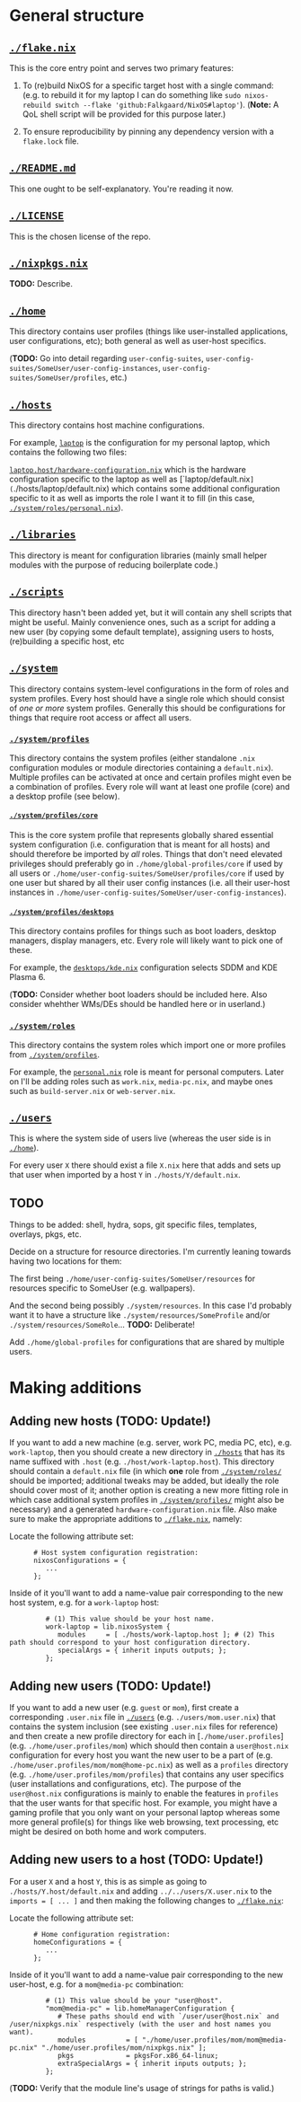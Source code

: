 # General structure

## [`./flake.nix`](flake.nix)

This is the core entry point and serves two primary features:

1. To (re)build NixOS for a specific target host with a single command: (e.g. to rebuild it for my laptop I can do something like `sudo nixos-rebuild switch --flake 'github:Falkgaard/NixOS#laptop'`). (**Note:** A QoL shell script will be provided for this purpose later.)

2. To ensure reproducibility by pinning any dependency version with a `flake.lock` file.

## [`./README.md`](README.md)

This one ought to be self-explanatory. You're reading it now.

## [`./LICENSE`](LICENSE)

This is the chosen license of the repo. 

## [`./nixpkgs.nix`](nixpkgs.nix)

**TODO:** Describe.

## [`./home`](home)

This directory contains user profiles (things like user-installed applications, user configurations, etc); both general as well as user-host specifics.

(**TODO:** Go into detail regarding `user-config-suites`, `user-config-suites/SomeUser/user-config-instances`, `user-config-suites/SomeUser/profiles`, etc.)


## [`./hosts`](hosts)

This directory contains host machine configurations.

For example, [`laptop`](`./hosts/laptop) is the configuration for my personal laptop, which contains the following two files:

[`laptop.host/hardware-configuration.nix`](`./hosts/laptop.host/hardware-configuration.nix) which is the hardware configuration specific to the laptop as well as [`laptop/default.nix`](`./hosts/laptop/default.nix) which contains some additional configuration specific to it as well as imports the role I want it to fill (in this case, [`./system/roles/personal.nix`](system/roles/personal.nix)).

## [`./libraries`](libraries)

This directory is meant for configuration libraries (mainly small helper modules with the purpose of reducing boilerplate code.)

## [`./scripts`](scripts)

This directory hasn't been added yet, but it will contain any shell scripts that might be useful. Mainly convenience ones, such as a script for adding a new user (by copying some default template), assigning users to hosts, (re)building a specific host, etc

## [`./system`](system)

This directory contains system-level configurations in the form of roles and system profiles. Every host should have a single role which should consist of *one or more* system profiles. Generally this should be configurations for things that require root access or affect all users.

### [`./system/profiles`](system/profiles)

This directory contains the system profiles (either standalone `.nix` configuration modules or module directories containing a `default.nix`). Multiple profiles can be activated at once and certain profiles might even be a combination of profiles. Every role will want at least one profile (core) and a desktop profile (see below).

#### [`./system/profiles/core`](./system/profiles/core)

This is the core system profile that represents globally shared essential system configuration (i.e. configuration that is meant for all hosts) and should therefore be imported by *all* roles. Things that don't need elevated privileges should preferably go in `./home/global-profiles/core` if used by all users or `./home/user-config-suites/SomeUser/profiles/core` if used by one user but shared by all their user config instances (i.e. all their user-host instances in `./home/user-config-suites/SomeUser/user-config-instances`).

#### [`./system/profiles/desktops`](./system/profiles/desktops)

This directory contains profiles for things such as boot loaders, desktop managers, display managers, etc. Every role will likely want to pick one of these.

For example, the [`desktops/kde.nix`](./system/profiles/desktops/kde.nix) configuration selects SDDM and KDE Plasma 6.

(**TODO:** Consider whether boot loaders should be included here. Also consider whehther WMs/DEs should be handled here or in userland.)

### [`./system/roles`](system/roles)

This directory contains the system roles which import one or more profiles from [`./system/profiles`](system/profiles).

For example, the [`personal.nix`](system/roles/personal.nix) role is meant for personal computers. Later on I'll be adding roles such as `work.nix`, `media-pc.nix`, and maybe ones such as `build-server.nix` or `web-server.nix`.

## [`./users`](users)

This is where the system side of users live (whereas the user side is in [`./home`](home)).

For every user `X` there should exist a file `X.nix` here that adds and sets up that user when imported by a host `Y` in `./hosts/Y/default.nix`.

## TODO

Things to be added: shell, hydra, sops, git specific files, templates, overlays, pkgs, etc.

Decide on a structure for resource directories. I'm currently leaning towards having two locations for them:

The first being `./home/user-config-suites/SomeUser/resources` for resources specific to SomeUser (e.g. wallpapers).

And the second being possibly `./system/resources`. In this case I'd probably want it to have a structure like `./system/resources/SomeProfile` and/or `./system/resources/SomeRole`... **TODO:** Deliberate!

Add `./home/global-profiles` for configurations that are shared by multiple users.

# Making additions

## Adding new hosts (TODO: Update!)

If you want to add a new machine (e.g. server, work PC, media PC, etc), e.g. `work-laptop`, then you should create a new directory in [`./hosts`](hosts) that has its name suffixed with `.host` (e.g. `./host/work-laptop.host`). This directory should contain a `default.nix` file (in which **one** role from [`./system/roles/`](system/roles) should be imported; additional tweaks may be added, but ideally the role should cover most of it; another option is creating a new more fitting role in which case additional system profiles in [`./system/profiles/`](system/profiles) might also be necessary) and a generated `hardware-configuration.nix` file. Also make sure to make the appropriate additions to [`./flake.nix`](flake.nix), namely:

Locate the following attribute set:

```
      # Host system configuration registration:
      nixosConfigurations = {
         ...
      };
````

Inside of it you'll want to add a name-value pair corresponding to the new host system, e.g. for a `work-laptop` host:

```
         # (1) This value should be your host name.
         work-laptop = lib.nixosSystem {
            modules     = [ ./hosts/work-laptop.host ]; # (2) This path should correspond to your host configuration directory.
            specialArgs = { inherit inputs outputs; };
         };
```

## Adding new users (TODO: Update!)

If you want to add a new user (e.g. `guest` or `mom`), first create a corresponding `.user.nix` file in [`./users`](users) (e.g. `./users/mom.user.nix`) that contains the system inclusion (see existing `.user.nix` files for reference) and then create a new profile directory for each in [`./home/user.profiles`] (e.g. `./home/user.profiles/mom`) which should then contain a `user@host.nix` configuration for every host you want the new user to be a part of (e.g. `./home/user.profiles/mom/mom@home-pc.nix`) as well as a `profiles` directory (e.g. `./home/user.profiles/mom/profiles`) that contains any user specifics (user installations and configurations, etc). The purpose of the `user@host.nix` configurations is mainly to enable the features in `profiles` that the user wants for that specific host. For example, you might have a gaming profile that you only want on your personal laptop whereas some more general profile(s) for things like web browsing, text processing, etc might be desired on both home and work computers.

## Adding new users to a host (TODO: Update!)

For a user `X` and a host `Y`, this is as simple as going to `./hosts/Y.host/default.nix` and adding `../../users/X.user.nix` to the `imports = [ ... ]` and then making the following changes to [`./flake.nix`](flake.nix):

Locate the following attribute set:

```
      # Home configuration registration:
      homeConfigurations = {
         ...
      };
````


Inside of it you'll want to add a name-value pair corresponding to the new user-host, e.g. for a `mom@media-pc` combination:

```
         # (1) This value should be your "user@host".
         "mom@media-pc" = lib.homeManagerConfiguration {
            # These paths should end with `/user/user@host.nix` and /user/nixpkgs.nix` respectively (with the user and host names you want).
            modules          = [ "./home/user.profiles/mom/mom@media-pc.nix" "./home/user.profiles/mom/nixpkgs.nix" ];
            pkgs             = pkgsFor.x86_64-linux;
            extraSpecialArgs = { inherit inputs outputs; };
         };
```

(**TODO:** Verify that the module line's usage of strings for paths is valid.)
